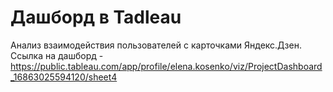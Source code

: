 
# Дашборд в Tadleau

Анализ взаимодействия пользователей с карточками Яндекс.Дзен.
Ссылка на дашборд - https://public.tableau.com/app/profile/elena.kosenko/viz/ProjectDashboard_16863025594120/sheet4
